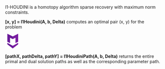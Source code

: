 l1-HOUDINI is a homotopy algorithm sparse recovery with maximum norm constraints.


**[x, y] = l1Houdini(A, b, Delta)** computes an optimal pair (x, y) for the problem


![alt text](https://github.com/adam-p/markdown-here/raw/master/src/common/images/icon48.png "Logo Title Text 1")


**[pathX, pathDelta, pathY] = l1HoudiniPath(A, b, Delta)** returns the entire primal and dual solution paths as well as the corresponding parameter path.